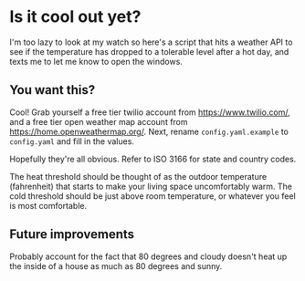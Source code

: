 # Is it cool out yet?

I'm too lazy to look at my watch so here's a script that hits a weather API to see if the temperature has dropped to a tolerable level after a hot day, and texts me to let me know to open the windows.

## You want this?

Cool! Grab yourself a free tier twilio account from https://www.twilio.com/, and a free tier open weather map account from https://home.openweathermap.org/.
Next, rename `config.yaml.example` to `config.yaml` and fill in the values.

Hopefully they're all obvious. Refer to ISO 3166 for state and country codes.

The heat threshold should be thought of as the outdoor temperature (fahrenheit) that starts to make your living space uncomfortably warm.
The cold threshold should be just above room temperature, or whatever you feel is most comfortable.

## Future improvements

Probably account for the fact that 80 degrees and cloudy doesn't heat up the inside of a house as much as 80 degrees and sunny.
